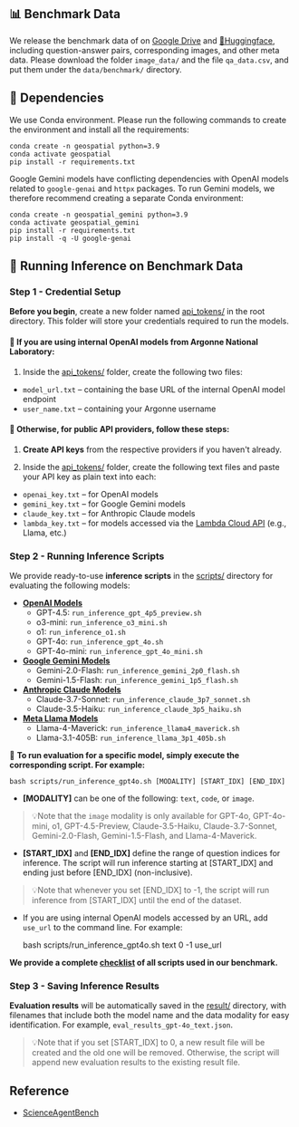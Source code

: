 ## 📊 Benchmark Data
We release the benchmark data of on [Google Drive](https://drive.google.com/drive/folders/1Kfs1YHHuTPIJt5OxZktBTtCc2sUIZWHA?usp=sharing
) and [🤗Huggingface](TODO), including question-answer pairs, corresponding images, and other meta data. Please download the folder `image_data/` and the file `qa_data.csv`, and put them under the ```data/benchmark/``` directory.


## 🔗 Dependencies
We use Conda environment. Please run the following commands to create the environment and install all the requirements:
    
    conda create -n geospatial python=3.9
    conda activate geospatial
    pip install -r requirements.txt

Google Gemini models have conflicting dependencies with OpenAI models related to `google-genai` and `httpx` packages. To run Gemini models, we therefore recommend creating a separate Conda environment:

    conda create -n geospatial_gemini python=3.9
    conda activate geospatial_gemini
    pip install -r requirements.txt
    pip install -q -U google-genai

## 🚀 Running Inference on Benchmark Data

### Step 1 - Credential Setup
**Before you begin**, create a new folder named [api_tokens/](api_tokens/) in the root directory. This folder will store your credentials required to run the models.


#### 🔸 If you are using **internal OpenAI models from Argonne National Laboratory**:
1. Inside the [api_tokens/](api_tokens/) folder, create the following two files:
- `model_url.txt` – containing the base URL of the internal OpenAI model endpoint
- `user_name.txt` – containing your Argonne username


#### 🔸 Otherwise, for **public API providers**, follow these steps:

1. **Create API keys** from the respective providers if you haven't already.

2. Inside the [api_tokens/](api_tokens/) folder, create the following text files and paste your API key as plain text into each:

- ```openai_key.txt``` – for OpenAI models
- ```gemini_key.txt``` – for Google Gemini models
- ```claude_key.txt``` – for Anthropic Claude models
- ```lambda_key.txt``` – for models accessed via the [Lambda Cloud API](https://docs.lambda.ai/public-cloud/lambda-inference-api/?_gl=1*1yqhedk*_gcl_aw*R0NMLjE3NDQwOTAyNjIuQ2owS0NRanc3ODJfQmhEakFSSXNBQlR2X0pEWUpQRTRhLXJMY0xjeWZYYUZrRzE4Q196MG0zdjY0cmQtX09FYm5iRHlrek95QWVDVVZxVWFBbnhYRUFMd193Y0I.*_gcl_au*NTQ3OTExNDIzLjE3NDQwOTAyNjE.*_ga*MTA0MjYwNjUyMS4xNzQ0MDkwMjYy*_ga_43EZT1FM6Q*MTc0NDA5MDI2MS4xLjAuMTc0NDA5MDI2MS42MC4wLjY1NjAyNzc2NA..) (e.g., Llama, etc.)


### Step 2 - Running Inference Scripts
We provide ready-to-use **inference scripts** in the [scripts/](scripts/) directory for evaluating the following models:
- **[OpenAI Models](https://platform.openai.com/docs/models)**
  - GPT-4.5: ```run_inference_gpt_4p5_preview.sh```
  - o3-mini: ```run_inference_o3_mini.sh```
  - o1: ```run_inference_o1.sh```
  - GPT-4o: ```run_inference_gpt_4o.sh```
  - GPT-4o-mini: ```run_inference_gpt_4o_mini.sh```
- **[Google Gemini Models](https://ai.google.dev/gemini-api/docs/models)**
  - Gemini-2.0-Flash: ```run_inference_gemini_2p0_flash.sh```
  - Gemini-1.5-Flash: ```run_inference_gemini_1p5_flash.sh```
- **[Anthropic Claude Models](https://docs.anthropic.com/en/docs/about-claude/models/all-models)**
  - Claude-3.7-Sonnet: ```run_inference_claude_3p7_sonnet.sh```
  - Claude-3.5-Haiku: ```run_inference_claude_3p5_haiku.sh```
- **[Meta Llama Models](https://docs.lambda.ai/public-cloud/lambda-inference-api/?_gl=1*1yqhedk*_gcl_aw*R0NMLjE3NDQwOTAyNjIuQ2owS0NRanc3ODJfQmhEakFSSXNBQlR2X0pEWUpQRTRhLXJMY0xjeWZYYUZrRzE4Q196MG0zdjY0cmQtX09FYm5iRHlrek95QWVDVVZxVWFBbnhYRUFMd193Y0I.*_gcl_au*NTQ3OTExNDIzLjE3NDQwOTAyNjE.*_ga*MTA0MjYwNjUyMS4xNzQ0MDkwMjYy*_ga_43EZT1FM6Q*MTc0NDA5MDI2MS4xLjAuMTc0NDA5MDI2MS42MC4wLjY1NjAyNzc2NA..)**
  - Llama-4-Maverick: ```run_inference_llama4_maverick.sh```
  - Llama-3.1-405B: ```run_inference_llama_3p1_405b.sh```

 🔮 **To run evaluation for a specific model, simply execute the corresponding script. For example:**
  
    bash scripts/run_inference_gpt4o.sh [MODALITY] [START_IDX] [END_IDX]

- **[MODALITY]** can be one of the following: ```text```, ```code```, or ```image```.
> 💡Note that the ```image``` modality is only available for GPT-4o, GPT-4o-mini, o1, GPT-4.5-Preview, Claude-3.5-Haiku, Claude-3.7-Sonnet, Gemini-2.0-Flash, Gemini-1.5-Flash, and Llama-4-Maverick.

- **[START_IDX]** and **[END_IDX]** define the range of question indices for inference. The script will run inference starting at [START_IDX] and ending just before [END_IDX] (non-inclusive). 
> 💡Note that whenever you set [END_IDX] to -1, the script will run inference from [START_IDX] until the end of the dataset.

- If you are using internal OpenAI models accessed by an URL, add `use_url` to the command line. For example:
  
  bash scripts/run_inference_gpt4o.sh text 0 -1 use_url


**We provide a complete [checklist](scripts/checklist.txt) of all scripts used in our benchmark.**

### Step 3 - Saving Inference Results

**Evaluation results** will be automatically saved in the [result/](result/) directory, with filenames that include both the model name and the data modality for easy identification. For example, ```eval_results_gpt-4o_text.json```.

> 💡Note that if you set [START_IDX] to 0, a new result file will be created and the old one will be removed. Otherwise, the script will append new evaluation results to the existing result file.


## Reference
- [ScienceAgentBench](https://arxiv.org/pdf/2410.05080)
